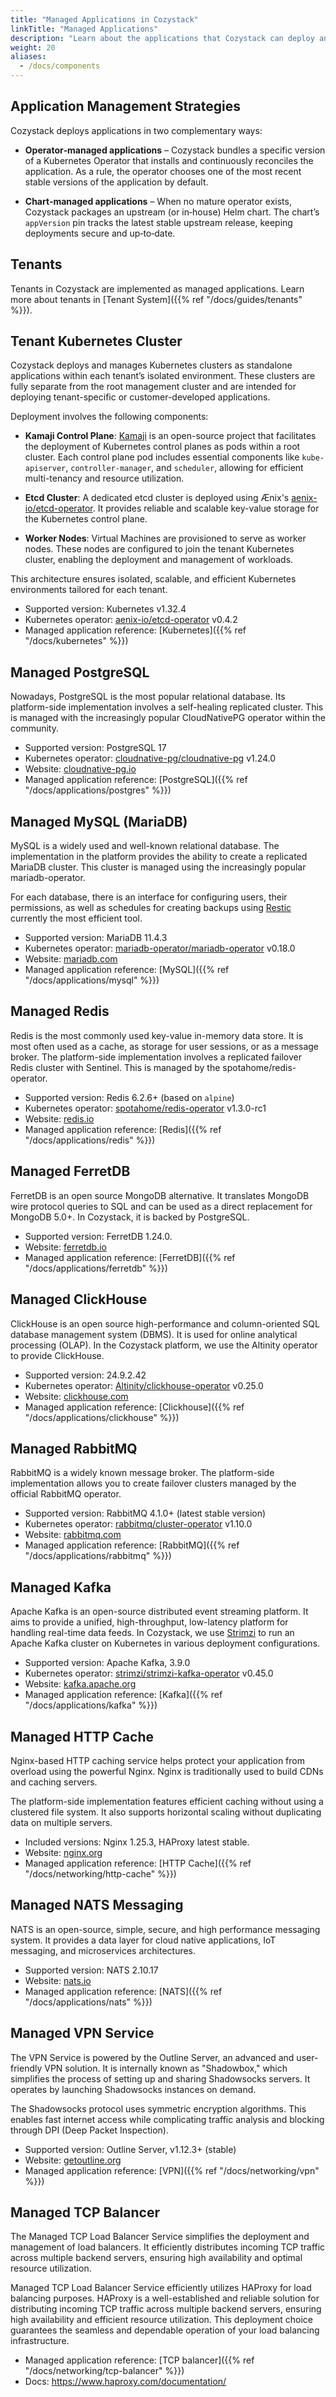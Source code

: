 ```yaml
---
title: "Managed Applications in Cozystack"
linkTitle: "Managed Applications"
description: "Learn about the applications that Cozystack can deploy and manage"
weight: 20
aliases:
  - /docs/components
---
```



## Application Management Strategies

Cozystack deploys applications in two complementary ways:

-   **Operator‑managed applications** – Cozystack bundles a specific version of a Kubernetes Operator that installs and continuously reconciles the application.
    As a rule, the operator chooses one of the most recent stable versions of the application by default.

-   **Chart‑managed applications** – When no mature operator exists, Cozystack packages an upstream (or in‑house) Helm chart.
    The chart’s `appVersion` pin tracks the latest stable upstream release, keeping deployments secure and up‑to‑date.

## Tenants

Tenants in Cozystack are implemented as managed applications.
Learn more about tenants in [Tenant System]({{% ref "/docs/guides/tenants" %}}).


## Tenant Kubernetes Cluster

Cozystack deploys and manages Kubernetes clusters as standalone applications within each tenant’s isolated environment.
These clusters are fully separate from the root management cluster and are intended for deploying tenant-specific or customer-developed applications.

Deployment involves the following components:

-   **Kamaji Control Plane**: [Kamaji](https://kamaji.clastix.io/) is an open-source project that facilitates the deployment
    of Kubernetes control planes as pods within a root cluster.
    Each control plane pod includes essential components like `kube-apiserver`, `controller-manager`, and `scheduler`,
    allowing for efficient multi-tenancy and resource utilization.

-   **Etcd Cluster**: A dedicated etcd cluster is deployed using Ænix's [aenix-io/etcd-operator](https://github.com/aenix-io/etcd-operator).
    It provides reliable and scalable key-value storage for the Kubernetes control plane.

-   **Worker Nodes**: Virtual Machines are provisioned to serve as worker nodes.
    These nodes are configured to join the tenant Kubernetes cluster, enabling the deployment and management of workloads.

This architecture ensures isolated, scalable, and efficient Kubernetes environments tailored for each tenant.

-   Supported version: Kubernetes v1.32.4
-   Kubernetes operator: [aenix-io/etcd-operator](https://github.com/aenix-io/etcd-operator) v0.4.2
-   Managed application reference: [Kubernetes]({{% ref "/docs/kubernetes" %}})


## Managed PostgreSQL

Nowadays, PostgreSQL is the most popular relational database.
Its platform-side implementation involves a self-healing replicated cluster.
This is managed with the increasingly popular CloudNativePG operator within the community.


-   Supported version: PostgreSQL 17
-   Kubernetes operator: [cloudnative-pg/cloudnative-pg](https://github.com/cloudnative-pg/cloudnative-pg) v1.24.0
-   Website: [cloudnative-pg.io](https://cloudnative-pg.io/)
-   Managed application reference: [PostgreSQL]({{% ref "/docs/applications/postgres" %}})


## Managed MySQL (MariaDB)

MySQL is a widely used and well-known relational database.
The implementation in the platform provides the ability to create a replicated MariaDB cluster.
This cluster is managed using the increasingly popular mariadb-operator.

For each database, there is an interface for configuring users, their permissions,
as well as schedules for creating backups using [Restic](https://restic.net/) currently the most efficient tool.

-   Supported version: MariaDB 11.4.3
-   Kubernetes operator: [mariadb-operator/mariadb-operator](https://github.com/mariadb-operator/mariadb-operator) v0.18.0
-   Website: [mariadb.com](https://mariadb.com/)
-   Managed application reference: [MySQL]({{% ref "/docs/applications/mysql" %}})


## Managed Redis

Redis is the most commonly used key-value in-memory data store.
It is most often used as a cache, as storage for user sessions, or as a message broker.
The platform-side implementation involves a replicated failover Redis cluster with Sentinel.
This is managed by the spotahome/redis-operator.

-   Supported version: Redis 6.2.6+ (based on `alpine`)
-   Kubernetes operator: [spotahome/redis-operator](https://github.com/spotahome/redis-operator) v1.3.0-rc1
-   Website: [redis.io](https://redis.io/)
-   Managed application reference: [Redis]({{% ref "/docs/applications/redis" %}})


## Managed FerretDB

FerretDB is an open source MongoDB alternative.
It translates MongoDB wire protocol queries to SQL and can be used as a direct replacement for MongoDB 5.0+.
In Cozystack, it is backed by PostgreSQL.

-   Supported version: FerretDB 1.24.0.
-   Website: [ferretdb.io](https://www.ferretdb.io/)
-   Managed application reference: [FerretDB]({{% ref "/docs/applications/ferretdb" %}})


## Managed ClickHouse

ClickHouse is an open source high-performance and column-oriented SQL database management system (DBMS).
It is used for online analytical processing (OLAP).
In the Cozystack platform, we use the Altinity operator to provide ClickHouse.

-   Supported version: 24.9.2.42
-   Kubernetes operator: [Altinity/clickhouse-operator](https://github.com/Altinity/clickhouse-operator) v0.25.0
-   Website: [clickhouse.com](https://clickhouse.com/)
-   Managed application reference: [Clickhouse]({{% ref "/docs/applications/clickhouse" %}})


## Managed RabbitMQ

RabbitMQ is a widely known message broker.
The platform-side implementation allows you to create failover clusters managed by the official RabbitMQ operator.

-   Supported version: RabbitMQ 4.1.0+ (latest stable version)
-   Kubernetes operator: [rabbitmq/cluster-operator](https://github.com/rabbitmq/cluster-operator) v1.10.0
-   Website: [rabbitmq.com](https://www.rabbitmq.com/)
-   Managed application reference: [RabbitMQ]({{% ref "/docs/applications/rabbitmq" %}})


## Managed Kafka

Apache Kafka is an open-source distributed event streaming platform.
It aims to provide a unified, high-throughput, low-latency platform for handling real-time data feeds.
In Cozystack, we use [Strimzi](https://github.com/cozystack/cozystack/blob/main/packages/system/kafka-operator/charts/strimzi-kafka-operator/README.md)
to run an Apache Kafka cluster on Kubernetes in various deployment configurations.

-   Supported version: Apache Kafka, 3.9.0
-   Kubernetes operator: [strimzi/strimzi-kafka-operator](https://github.com/strimzi/strimzi-kafka-operator) v0.45.0
-   Website: [kafka.apache.org](https://kafka.apache.org/)
-   Managed application reference: [Kafka]({{% ref "/docs/applications/kafka" %}})


## Managed HTTP Cache

Nginx-based HTTP caching service helps protect your application from overload using the powerful Nginx.
Nginx is traditionally used to build CDNs and caching servers.

The platform-side implementation features efficient caching without using a clustered file system.
It also supports horizontal scaling without duplicating data on multiple servers.

-   Included versions: Nginx 1.25.3, HAProxy latest stable.
-   Website: [nginx.org](https://nginx.org/)
-   Managed application reference: [HTTP Cache]({{% ref "/docs/networking/http-cache" %}})


## Managed NATS Messaging

NATS is an open-source, simple, secure, and high performance messaging system.
It provides a data layer for cloud native applications, IoT messaging, and microservices architectures.

-   Supported version: NATS 2.10.17
-   Website: [nats.io](https://nats.io/)
-   Managed application reference: [NATS]({{% ref "/docs/applications/nats" %}})


## Managed VPN Service

The VPN Service is powered by the Outline Server, an advanced and user-friendly VPN solution.
It is internally known as "Shadowbox," which simplifies the process of setting up and sharing Shadowsocks servers.
It operates by launching Shadowsocks instances on demand.

The Shadowsocks protocol uses symmetric encryption algorithms.
This enables fast internet access while complicating traffic analysis and blocking through DPI (Deep Packet Inspection).

-   Supported version: Outline Server, v1.12.3+ (stable)
-   Website: [getoutline.org](https://getoutline.org/)
-   Managed application reference: [VPN]({{% ref "/docs/networking/vpn" %}})


## Managed TCP Balancer

The Managed TCP Load Balancer Service simplifies the deployment and management of load balancers.
It efficiently distributes incoming TCP traffic across multiple backend servers, ensuring high availability and optimal resource utilization.

Managed TCP Load Balancer Service efficiently utilizes HAProxy for load balancing purposes.
HAProxy is a well-established and reliable solution for distributing incoming TCP traffic across multiple backend servers, ensuring high availability and efficient resource utilization. This deployment choice guarantees the seamless and dependable operation of your load balancing infrastructure.

-   Managed application reference: [TCP balancer]({{% ref "/docs/networking/tcp-balancer" %}})
-   Docs: https://www.haproxy.com/documentation/
